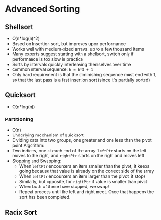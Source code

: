 # Advanced Sorting

## Shellsort

- O(n\*log(n)^2)
- Based on Insertion sort, but improves upon performance
- Works well with medium-sized arrays, up to a few thousand items
- Many experts suggest starting with a shellsort, switch only if performance is too slow in practice
- Sorts by intervals quickly interleaving themselves over time
- common interval sequence: `h = h*3 + 1`
- Only hard requirement is that the diminishing sequence must end with 1, so that the last pass is a fast insertion sort (since it's partially sorted)

## Quicksort

- O(n\*log(n))

### Partitioning

- O(n)
- Underlying mechanism of quicksort
- Dividing data into two groups, one greater and one less than the pivot point
  Algorithm:
- Two indices, one at each end of the array. `leftPtr` starts on the left moves to the right, and `rightPtr` starts on the right and moves left
- Stopping and Swapping:
  - When `leftPtr` encounters an item smaller than the pivot, it keeps going because that value is already on the correct side of the array
  - When `leftPtr` encounters an item larger than the pivot, it stops
  - Similarly, but opposite, for `rightPtr` if value is smaller than pivot
  - When both of these have stopped, we swap!
  - Repeat process until the left and right meet. Once that happens the sort has been completed.

## Radix Sort

